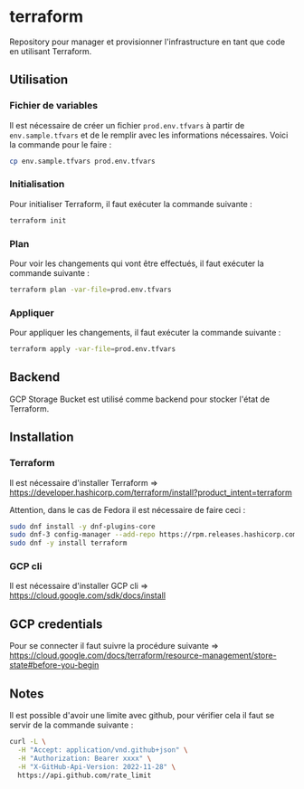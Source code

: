 # terraform
Repository pour manager et provisionner l'infrastructure en tant que code en utilisant Terraform.

## Utilisation
### Fichier de variables
Il est nécessaire de créer un fichier `prod.env.tfvars` à partir de `env.sample.tfvars` et de le remplir avec les informations nécessaires.
Voici la commande pour le faire :
```bash
cp env.sample.tfvars prod.env.tfvars
```

### Initialisation
Pour initialiser Terraform, il faut exécuter la commande suivante :
```bash
terraform init
```

### Plan
Pour voir les changements qui vont être effectués, il faut exécuter la commande suivante :
```bash
terraform plan -var-file=prod.env.tfvars
```

### Appliquer
Pour appliquer les changements, il faut exécuter la commande suivante :
```bash
terraform apply -var-file=prod.env.tfvars
```

## Backend
GCP Storage Bucket est utilisé comme backend pour stocker l'état de Terraform.

## Installation
### Terraform
Il est nécessaire d'installer Terraform => https://developer.hashicorp.com/terraform/install?product_intent=terraform

Attention, dans le cas de Fedora il est nécessaire de faire ceci :
```bash
sudo dnf install -y dnf-plugins-core
sudo dnf-3 config-manager --add-repo https://rpm.releases.hashicorp.com/fedora/hashicorp.repo
sudo dnf -y install terraform
```

### GCP cli
Il est nécessaire d'installer GCP cli => https://cloud.google.com/sdk/docs/install

## GCP credentials
Pour se connecter il faut suivre la procédure suivante => https://cloud.google.com/docs/terraform/resource-management/store-state#before-you-begin

## Notes

Il est possible d'avoir une limite avec github, pour vérifier cela il faut se servir de la commande suivante :

```bash
curl -L \
  -H "Accept: application/vnd.github+json" \
  -H "Authorization: Bearer xxxx" \
  -H "X-GitHub-Api-Version: 2022-11-28" \
  https://api.github.com/rate_limit
```